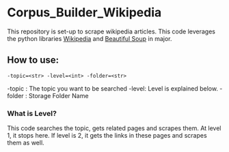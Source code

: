 # Corpus_Builder_Wikipedia

This repository is set-up to scrape wikipedia articles. This code leverages the python libraries [Wikipedia](https://pypi.org/project/wikipedia/) and [Beautiful Soup](https://pypi.org/project/beautifulsoup4/) in major.

## How to use:

```-topic=<str> -level=<int> -folder=<str>```

-topic : The topic you want to be searched
-level: Level is explained below.
-folder : Storage Folder Name

### What is Level?

This code searches the topic, gets related pages and scrapes them. At level 1, it stops here. If level is 2, it gets the links in these pages and scrapes them as well.
